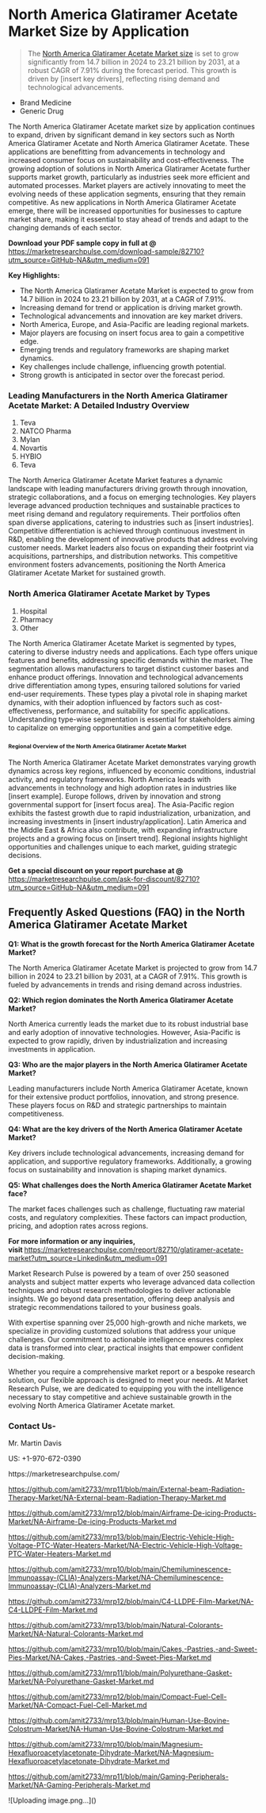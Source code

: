 <h1>North America Glatiramer Acetate Market&nbsp;Size by Application</h1><blockquote><p>The <a href="https://marketresearchpulse.com/download-sample/82710?utm_source=GitHub-NA&amp;utm_medium=091">North America Glatiramer Acetate Market size</a> is set to grow significantly from 14.7 billion in 2024 to 23.21 billion by 2031, at a robust CAGR of 7.91% during the forecast period. This growth is driven by [insert key drivers], reflecting rising demand and technological advancements.</p></blockquote><ul><li>Brand Medicine<li> Generic Drug</li></ul><p>The North America Glatiramer Acetate market size by application continues to expand, driven by significant demand in key sectors such as North America Glatiramer Acetate and North America Glatiramer Acetate. These applications are benefitting from advancements in technology and increased consumer focus on sustainability and cost-effectiveness. The growing adoption of solutions in North America Glatiramer Acetate further supports market growth, particularly as industries seek more efficient and automated processes. Market players are actively innovating to meet the evolving needs of these application segments, ensuring that they remain competitive. As new applications in North America Glatiramer Acetate emerge, there will be increased opportunities for businesses to capture market share, making it essential to stay ahead of trends and adapt to the changing demands of each sector.</p><p><strong>Download your PDF sample copy in full at @ </strong><a href="https://marketresearchpulse.com/download-sample/82710?utm_source=GitHub-NA&amp;utm_medium=091">https://marketresearchpulse.com/download-sample/82710?utm_source=GitHub-NA&amp;utm_medium=091</a></p><p><strong>Key Highlights: </strong></p><ul><li>The North America Glatiramer Acetate Market is expected to grow from 14.7 billion in 2024 to 23.21 billion by 2031, at a CAGR of 7.91%.</li><li>Increasing demand for trend or application is driving market growth.</li><li>Technological advancements and innovation are key market drivers.</li><li>North America, Europe, and Asia-Pacific are leading regional markets.</li><li>Major players are focusing on insert focus area to gain a competitive edge.</li><li>Emerging trends and regulatory frameworks are shaping market dynamics.</li><li>Key challenges include challenge, influencing growth potential.</li><li>Strong growth is anticipated in sector over the forecast period.</li></ul><h3>Leading Manufacturers in the North America Glatiramer Acetate Market: A Detailed Industry Overview</h3><ol><li>Teva</li><li>NATCO Pharma</li><li>Mylan</li><li>Novartis</li><li>HYBIO</li><li>Teva</li></ol><div class="flex max-w-full flex-col flex-grow"><div class="min-h-8 text-message flex w-full flex-col items-end gap-2 whitespace-normal break-words [.text-message+&amp;]:mt-5" dir="auto" data-message-author-role="assistant" data-message-id="fd8432e4-4910-450d-b182-61b7bfb0a01f" data-message-model-slug="gpt-4o"><div class="flex w-full flex-col gap-1 empty:hidden first:pt-[3px]"><div class="markdown prose w-full break-words dark:prose-invert light"><p>The North America Glatiramer Acetate Market features a dynamic landscape with leading manufacturers driving growth through innovation, strategic collaborations, and a focus on emerging technologies. Key players leverage advanced production techniques and sustainable practices to meet rising demand and regulatory requirements. Their portfolios often span diverse applications, catering to industries such as [insert industries]. Competitive differentiation is achieved through continuous investment in R&amp;D, enabling the development of innovative products that address evolving customer needs. Market leaders also focus on expanding their footprint via acquisitions, partnerships, and distribution networks. This competitive environment fosters advancements, positioning the North America Glatiramer Acetate Market for sustained growth.</p></div></div></div></div><h3>North America Glatiramer Acetate Market by Types</h3><ol><li>Hospital<li> Pharmacy<li> Other</li></ol><div class="flex max-w-full flex-col flex-grow"><div class="min-h-8 text-message flex w-full flex-col items-end gap-2 whitespace-normal break-words [.text-message+&amp;]:mt-5" dir="auto" data-message-author-role="assistant" data-message-id="084470be-0bb7-4664-bddf-5156b4f41249" data-message-model-slug="gpt-4o-mini"><div class="flex w-full flex-col gap-1 empty:hidden first:pt-[3px]"><div class="markdown prose w-full break-words dark:prose-invert light"><p>The North America Glatiramer Acetate Market is segmented by types, catering to diverse industry needs and applications. Each type offers unique features and benefits, addressing specific demands within the market. The segmentation allows manufacturers to target distinct customer bases and enhance product offerings. Innovation and technological advancements drive differentiation among types, ensuring tailored solutions for varied end-user requirements. These types play a pivotal role in shaping market dynamics, with their adoption influenced by factors such as cost-effectiveness, performance, and suitability for specific applications. Understanding type-wise segmentation is essential for stakeholders aiming to capitalize on emerging opportunities and gain a competitive edge.</p></div></div></div></div><h3><span style="font-size: 11px;">Regional Overview of the North America Glatiramer Acetate Market</span></h3><div class="flex max-w-full flex-col flex-grow"><div class="min-h-8 text-message flex w-full flex-col items-end gap-2 whitespace-normal break-words [.text-message+&amp;]:mt-5" dir="auto" data-message-author-role="assistant" data-message-id="e9038762-ce64-4e30-91c9-9bd413514231" data-message-model-slug="gpt-4o-mini"><div class="flex w-full flex-col gap-1 empty:hidden first:pt-[3px]"><div class="markdown prose w-full break-words dark:prose-invert light"><p>The North America Glatiramer Acetate Market demonstrates varying growth dynamics across key regions, influenced by economic conditions, industrial activity, and regulatory frameworks. North America leads with advancements in technology and high adoption rates in industries like [insert example]. Europe follows, driven by innovation and strong governmental support for [insert focus area]. The Asia-Pacific region exhibits the fastest growth due to rapid industrialization, urbanization, and increasing investments in [insert industry/application]. Latin America and the Middle East &amp; Africa also contribute, with expanding infrastructure projects and a growing focus on [insert trend]. Regional insights highlight opportunities and challenges unique to each market, guiding strategic decisions.</p></div></div></div></div><p><strong>Get a special discount on your report purchase at @ </strong><a href="https://marketresearchpulse.com/ask-for-discount/82710?utm_source=GitHub-NA&amp;utm_medium=091">https://marketresearchpulse.com/ask-for-discount/82710?utm_source=GitHub-NA&amp;utm_medium=091</a></p><h2>Frequently Asked Questions (FAQ) in the North America Glatiramer Acetate Market</h2><p><strong>Q1: What is the growth forecast for the North America Glatiramer Acetate Market?</strong></p><p>The North America Glatiramer Acetate Market is projected to grow from 14.7 billion in 2024 to 23.21 billion by 2031, at a CAGR of 7.91%. This growth is fueled by advancements in trends and rising demand across industries.</p><p><strong>Q2: Which region dominates the North America Glatiramer Acetate Market?</strong></p><p>North America currently leads the market due to its robust industrial base and early adoption of innovative technologies. However, Asia-Pacific is expected to grow rapidly, driven by industrialization and increasing investments in application.</p><p><strong>Q3: Who are the major players in the North America Glatiramer Acetate Market?</strong></p><p>Leading manufacturers include North America Glatiramer Acetate, known for their extensive product portfolios, innovation, and strong presence. These players focus on R&amp;D and strategic partnerships to maintain competitiveness.</p><p><strong>Q4: What are the key drivers of the North America Glatiramer Acetate Market?</strong></p><p>Key drivers include technological advancements, increasing demand for application, and supportive regulatory frameworks. Additionally, a growing focus on sustainability and innovation is shaping market dynamics.</p><p><strong>Q5: What challenges does the North America Glatiramer Acetate Market face?</strong></p><p>The market faces challenges such as challenge, fluctuating raw material costs, and regulatory complexities. These factors can impact production, pricing, and adoption rates across regions.</p><p><strong>For more information or any inquiries, visit&nbsp;</strong><a href="https://marketresearchpulse.com/report/82710/glatiramer-acetate-market?utm_source=Linkedin&utm_medium=091">https://marketresearchpulse.com/report/82710/glatiramer-acetate-market?utm_source=Linkedin&utm_medium=091</a></p><p>Market Research Pulse is powered by a team of over 250 seasoned analysts and subject matter experts who leverage advanced data collection techniques and robust research methodologies to deliver actionable insights. We go beyond data presentation, offering deep analysis and strategic recommendations tailored to your business goals.</p><p>With expertise spanning over 25,000 high-growth and niche markets, we specialize in providing customized solutions that address your unique challenges. Our commitment to actionable intelligence ensures complex data is transformed into clear, practical insights that empower confident decision-making.</p><p>Whether you require a comprehensive market report or a bespoke research solution, our flexible approach is designed to meet your needs. At Market Research Pulse, we are dedicated to equipping you with the intelligence necessary to stay competitive and achieve sustainable growth in the evolving North America Glatiramer Acetate market.</p><h3><strong>Contact Us-</strong></h3><p>Mr. Martin Davis</p><p>US: +1-970-672-0390</p><p>https://marketresearchpulse.com/</p><p><a href="https://github.com/amit2733/mrp11/blob/main/External-beam-Radiation-Therapy-Market/NA-External-beam-Radiation-Therapy-Market.md">https://github.com/amit2733/mrp11/blob/main/External-beam-Radiation-Therapy-Market/NA-External-beam-Radiation-Therapy-Market.md</a></p><p><a href="https://github.com/amit2733/mrp12/blob/main/Airframe-De-icing-Products-Market/NA-Airframe-De-icing-Products-Market.md">https://github.com/amit2733/mrp12/blob/main/Airframe-De-icing-Products-Market/NA-Airframe-De-icing-Products-Market.md</a></p><p><a href="https://github.com/amit2733/mrp13/blob/main/Electric-Vehicle-High-Voltage-PTC-Water-Heaters-Market/NA-Electric-Vehicle-High-Voltage-PTC-Water-Heaters-Market.md">https://github.com/amit2733/mrp13/blob/main/Electric-Vehicle-High-Voltage-PTC-Water-Heaters-Market/NA-Electric-Vehicle-High-Voltage-PTC-Water-Heaters-Market.md</a></p><p><a href="https://github.com/amit2733/mrp10/blob/main/Chemiluminescence-Immunoassay-(CLIA)-Analyzers-Market/NA-Chemiluminescence-Immunoassay-(CLIA)-Analyzers-Market.md">https://github.com/amit2733/mrp10/blob/main/Chemiluminescence-Immunoassay-(CLIA)-Analyzers-Market/NA-Chemiluminescence-Immunoassay-(CLIA)-Analyzers-Market.md</a></p><p><a href="https://github.com/amit2733/mrp12/blob/main/C4-LLDPE-Film-Market/NA-C4-LLDPE-Film-Market.md">https://github.com/amit2733/mrp12/blob/main/C4-LLDPE-Film-Market/NA-C4-LLDPE-Film-Market.md</a></p><p><a href="https://github.com/amit2733/mrp13/blob/main/Natural-Colorants-Market/NA-Natural-Colorants-Market.md">https://github.com/amit2733/mrp13/blob/main/Natural-Colorants-Market/NA-Natural-Colorants-Market.md</a></p><p><a href="https://github.com/amit2733/mrp10/blob/main/Cakes,-Pastries,-and-Sweet-Pies-Market/NA-Cakes,-Pastries,-and-Sweet-Pies-Market.md">https://github.com/amit2733/mrp10/blob/main/Cakes,-Pastries,-and-Sweet-Pies-Market/NA-Cakes,-Pastries,-and-Sweet-Pies-Market.md</a></p><p><a href="https://github.com/amit2733/mrp11/blob/main/Polyurethane-Gasket-Market/NA-Polyurethane-Gasket-Market.md">https://github.com/amit2733/mrp11/blob/main/Polyurethane-Gasket-Market/NA-Polyurethane-Gasket-Market.md</a></p><p><a href="https://github.com/amit2733/mrp12/blob/main/Compact-Fuel-Cell-Market/NA-Compact-Fuel-Cell-Market.md">https://github.com/amit2733/mrp12/blob/main/Compact-Fuel-Cell-Market/NA-Compact-Fuel-Cell-Market.md</a></p><p><a href="https://github.com/amit2733/mrp13/blob/main/Human-Use-Bovine-Colostrum-Market/NA-Human-Use-Bovine-Colostrum-Market.md">https://github.com/amit2733/mrp13/blob/main/Human-Use-Bovine-Colostrum-Market/NA-Human-Use-Bovine-Colostrum-Market.md</a></p><p><a href="https://github.com/amit2733/mrp10/blob/main/Magnesium-Hexafluoroacetylacetonate-Dihydrate-Market/NA-Magnesium-Hexafluoroacetylacetonate-Dihydrate-Market.md">https://github.com/amit2733/mrp10/blob/main/Magnesium-Hexafluoroacetylacetonate-Dihydrate-Market/NA-Magnesium-Hexafluoroacetylacetonate-Dihydrate-Market.md</a></p><p><a href="https://github.com/amit2733/mrp11/blob/main/Gaming-Peripherals-Market/NA-Gaming-Peripherals-Market.md">https://github.com/amit2733/mrp11/blob/main/Gaming-Peripherals-Market/NA-Gaming-Peripherals-Market.md</a></p>
![Uploading image.png…]()
